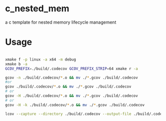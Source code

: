 # c_nested_mem
a c template for nested memory lifecycle management

# Usage

```bash

xmake f -p linux -a x64 -m debug
xmake b -a
GCOV_PREFIX=./build/.codecov GCOV_PREFIX_STRIP=64 xmake r -a

gcov -n ./build/.codecov/*.o && mv ./*.gcov ./build/.codecov
#or
gcov ./build/.codecov/*.o && mv ./*.gcov ./build/.codecov
# or
gcov -H ./build/.codecov/*.o && mv ./*.gcov ./build/.codecov
# or
gcov -H -k ./build/.codecov/*.o && mv ./*.gcov ./build/.codecov

lcov --capture --directory ./build/.codecov --output-file ./build/.codecov/coverage.info

```